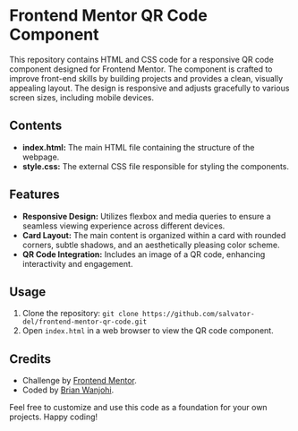 # Frontend Mentor QR Code Component

This repository contains HTML and CSS code for a responsive QR code component designed for Frontend Mentor. The component is crafted to improve front-end skills by building projects and provides a clean, visually appealing layout. The design is responsive and adjusts gracefully to various screen sizes, including mobile devices.

## Contents

- **index.html:** The main HTML file containing the structure of the webpage.
- **style.css:** The external CSS file responsible for styling the components.

## Features

- **Responsive Design:** Utilizes flexbox and media queries to ensure a seamless viewing experience across different devices.
- **Card Layout:** The main content is organized within a card with rounded corners, subtle shadows, and an aesthetically pleasing color scheme.
- **QR Code Integration:** Includes an image of a QR code, enhancing interactivity and engagement.

## Usage

1. Clone the repository: `git clone https://github.com/salvator-del/frontend-mentor-qr-code.git`
2. Open `index.html` in a web browser to view the QR code component.

## Credits

- Challenge by [Frontend Mentor](https://www.frontendmentor.io?ref=challenge).
- Coded by [Brian Wanjohi](https://github.com/salvator-del).

Feel free to customize and use this code as a foundation for your own projects. Happy coding!